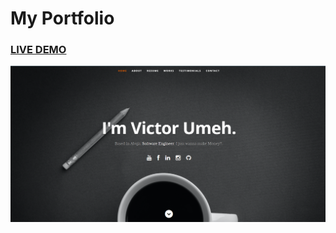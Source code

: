 # My Portfolio


### <a href="https://resume-portfolio-starter-pack.herokuapp.com">LIVE DEMO</a>


![My Portfolio ](resumeScreenshot.png?raw=true "My Portfolio ")

